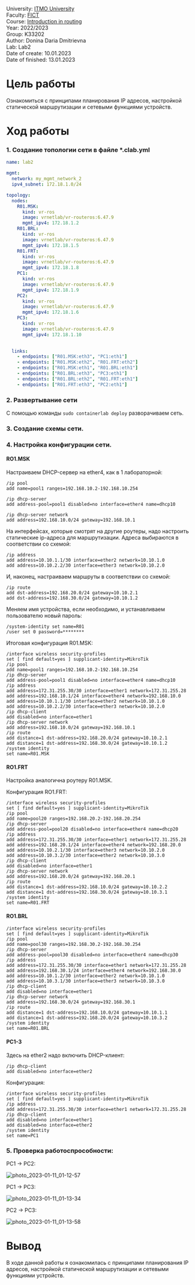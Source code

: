 University: [ITMO University](https://itmo.ru/ru/) <br />
Faculty: [FICT](https://fict.itmo.ru) <br />
Course: [Introduction in routing](https://github.com/itmo-ict-faculty/introduction-in-routing) <br />
Year: 2022/2023 <br />
Group: K33202 <br />
Author: Donina Daria Dmitrievna <br />
Lab: Lab2 <br />
Date of create: 10.01.2023 <br />
Date of finished: 13.01.2023 <br />


# Цель работы
Ознакомиться с принципами планирования IP адресов, настройкой статической маршрутизации и сетевыми функциями устройств.

# Ход работы
### 1. Создание топологии сети в файле *.clab.yml

```network.clab.yml
name: lab2

mgmt:
  network: my_mgmt_network_2
  ipv4_subnet: 172.18.1.0/24

topology:
  nodes:
    R01.MSK:
      kind: vr-ros
      image: vrnetlab/vr-routeros:6.47.9
      mgmt_ipv4: 172.18.1.2
    R01.BRL:
      kind: vr-ros
      image: vrnetlab/vr-routeros:6.47.9
      mgmt_ipv4: 172.18.1.5
    R01.FRT:
      kind: vr-ros
      image: vrnetlab/vr-routeros:6.47.9  
      mgmt_ipv4: 172.18.1.8
    PC1:
      kind: vr-ros
      image: vrnetlab/vr-routeros:6.47.9
      mgmt_ipv4: 172.18.1.9
    PC2:
      kind: vr-ros
      image: vrnetlab/vr-routeros:6.47.9
      mgmt_ipv4: 172.18.1.6
    PC3:
      kind: vr-ros
      image: vrnetlab/vr-routeros:6.47.9
      mgmt_ipv4: 172.18.1.10
      

  links:
    - endpoints: ["R01.MSK:eth3", "PC1:eth1"]
    - endpoints: ["R01.MSK:eth2", "R01.FRT:eth2"]
    - endpoints: ["R01.MSK:eth1", "R01.BRL:eth1"]
    - endpoints: ["R01.BRL:eth3", "PC3:eth1"]
    - endpoints: ["R01.BRL:eth2", "R01.FRT:eth1"]
    - endpoints: ["R01.FRT:eth3", "PC2:eth1"]
```

### 2. Развертывание сети
С помощью команды ```sudo containerlab deploy``` разворачиваем сеть.

### 3. Создание схемы сети.


### 4. Настройка конфигурации сети.

#### RO1.MSK

Настраиваем DHCP-сервер на ether4, как в 1 лабораторной:
```
/ip pool
add name=pool1 ranges=192.168.10.2-192.168.10.254

/ip dhcp-server
add address-pool=pool1 disabled=no interface=ether4 name=dhcp10

/ip dhcp-server network
add address=192.168.10.0/24 gateway=192.168.10.1
```

На интерфейсах, которые смотрят на другие роутеры, надо настроить статические ip-адреса для маршрутизации. Адреса выбираются в соответствии со схемой:
```
/ip address
add address=10.10.1.1/30 interface=ether2 network=10.10.1.0
add address=10.10.2.2/30 interface=ether3 network=10.10.2.0
```

И, наконец, настраиваем маршруты в соответствии со схемой:
```
/ip route
add dst-address=192.168.20.0/24 gateway=10.10.2.1
add dst-address=192.168.30.0/24 gateway=10.10.1.2
```

Меняем имя устройства, если необходимо, и устанавливаем пользователю новый пароль:
```
/system-identity set name=R01
/user set 0 password=******** 
```

Итоговая конфигурация R01.MSK:
```
/interface wireless security-profiles
set [ find default=yes ] supplicant-identity=MikroTik
/ip pool
add name=pool1 ranges=192.168.10.2-192.168.10.254
/ip dhcp-server
add address-pool=pool1 disabled=no interface=ether4 name=dhcp10
/ip address
add address=172.31.255.30/30 interface=ether1 network=172.31.255.28
add address=192.168.10.1/24 interface=ether4 network=192.168.10.0
add address=10.10.1.1/30 interface=ether2 network=10.10.1.0
add address=10.10.2.2/30 interface=ether3 network=10.10.2.0
/ip dhcp-client
add disabled=no interface=ether1
/ip dhcp-server network
add address=192.168.10.0/24 gateway=192.168.10.1
/ip route
add distance=1 dst-address=192.168.20.0/24 gateway=10.10.2.1
add distance=1 dst-address=192.168.30.0/24 gateway=10.10.1.2
/system identity
set name=R01.MSK
```
#### RO1.FRT
Настройка аналогична роутеру R01.MSK.

Конфигурация RO1.FRT:

```
/interface wireless security-profiles
set [ find default=yes ] supplicant-identity=MikroTik
/ip pool
add name=pool20 ranges=192.168.20.2-192.168.20.254
/ip dhcp-server
add address-pool=pool20 disabled=no interface=ether4 name=dhcp20
/ip address
add address=172.31.255.30/30 interface=ether1 network=172.31.255.28
add address=192.168.20.1/24 interface=ether4 network=192.168.20.0
add address=10.10.2.1/30 interface=ether3 network=10.10.2.0
add address=10.10.3.2/30 interface=ether2 network=10.10.3.0
/ip dhcp-client
add disabled=no interface=ether1
/ip dhcp-server network
add address=192.168.20.0/24 gateway=192.168.20.1
/ip route
add distance=1 dst-address=192.168.10.0/24 gateway=10.10.2.2
add distance=1 dst-address=192.168.30.0/24 gateway=10.10.3.1
/system identity
set name=R01.FRT
```

#### RO1.BRL

```
/interface wireless security-profiles
set [ find default=yes ] supplicant-identity=MikroTik
/ip pool
add name=pool30 ranges=192.168.30.2-192.168.30.254
/ip dhcp-server
add address-pool=pool30 disabled=no interface=ether4 name=dhcp30
/ip address
add address=172.31.255.30/30 interface=ether1 network=172.31.255.28
add address=192.168.30.1/24 interface=ether4 network=192.168.30.0
add address=10.10.1.2/30 interface=ether2 network=10.10.1.0
add address=10.10.3.1/30 interface=ether3 network=10.10.3.0
/ip dhcp-client
add disabled=no interface=ether1
/ip dhcp-server network
add address=192.168.30.0/24 gateway=192.168.30.1
/ip route
add distance=1 dst-address=192.168.10.0/24 gateway=10.10.1.1
add distance=1 dst-address=192.168.20.0/24 gateway=10.10.3.2
/system identity
set name=R01.BRL
```

#### PC1-3

Здесь на ether2 надо включить DHCP-клиент:

```
/ip dhcp-client 
add disabled=no interface=ether2
```

Конфигурация:
```
/interface wireless security-profiles
set [ find default=yes ] supplicant-identity=MikroTik
/ip address
add address=172.31.255.30/30 interface=ether1 network=172.31.255.28
/ip dhcp-client
add disabled=no interface=ether1
add disabled=no interface=ether2
/system identity
set name=PC1
```

### 5. Проверка работоспрособности:

PC1 -> PC2:

![photo_2023-01-11_01-12-57](https://user-images.githubusercontent.com/43678323/211673426-b89ff89d-c988-4f7e-8323-7bb059b5ccf3.jpg)

PC1 -> PC3:

![photo_2023-01-11_01-13-34](https://user-images.githubusercontent.com/43678323/211673487-675b54d3-0aaf-4b7b-a1cc-41d2e1876e47.jpg)

PC2 -> PC3:

![photo_2023-01-11_01-13-58](https://user-images.githubusercontent.com/43678323/211673601-476c31f8-cd40-42c6-af61-8d0daf87b703.jpg)

# Вывод
В ходе данной работы я ознакомилась с принципами планирования IP адресов, настройкой статической маршрутизации и сетевыми функциями устройств.


